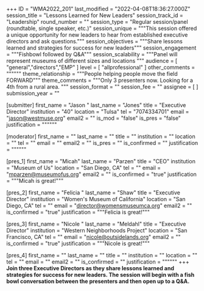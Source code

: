 +++
ID = "WMA2022_201"
last_modified = "2022-04-08T18:36:27.000Z"
session_title = "Lessons Learned for New Leaders"
session_track_id = "Leadership"
round_number = ""
session_type = "Regular session/panel (roundtable, single speaker, etc.)"
session_unique = """This session offered a unique opportunity for new leaders to hear from established executive directors and ask questions."""
session_objectives = """Share lessons learned and strategies for success for new leaders"""
session_engagement = """Fishbowl followed by Q&A"""
session_scalability = """Panel will represent museums of different sizes and locations
"""
audience = [ "general","directors","EMP" ]
level = [ "allprofessional" ]
other_comments = """"""
theme_relationship = """People helping people move the field FORWARD"""
theme_comments = """Only 3 presenters now. Looking for a 4th from a rural area.
"""
session_format = ""
session_fee = ""
assignee = [  ]
submission_year = ""

[submitter]
first_name = "Jason "
last_name = "Jones"
title = "Executive Director"
institution = "40"
location = "Tulsa"
tel = "7074334701"
email = "jason@westmuse.org"
email2 = ""
is_mod = "false"
is_pres = "false"
justification = """"""

[moderator]
first_name = ""
last_name = ""
title = ""
institution = ""
location = ""
tel = ""
email = ""
email2 = ""
is_pres = ""
is_confirmed = ""
justification = """"""

[pres_1]
first_name = "Micah"
last_name = "Parzen"
title = "CEO"
institution = "Museum of Us"
location = "San Diego, CA"
tel = ""
email = "mparzen@museumofus.org"
email2 = ""
is_confirmed = "true"
justification = """Micah is great!"""

[pres_2]
first_name = "Felicia "
last_name = "Shaw"
title = "Executive Director"
institution = "Women's Museum of California"
location = "San Diego, CA"
tel = ""
email = "director@womensmuseumca.org"
email2 = ""
is_confirmed = "true"
justification = """Felicia is great!"""

[pres_3]
first_name = "Nicole "
last_name = "Meldahl"
title = "Executive Director"
institution = "Western Neighborhoods Project"
location = "San Francisco, CA"
tel = ""
email = "nicole@outsidelands.org"
email2 = ""
is_confirmed = "true"
justification = """Nicole is great!"""

[pres_4]
first_name = ""
last_name = ""
title = ""
institution = ""
location = ""
tel = ""
email = ""
email2 = ""
is_confirmed = ""
justification = """"""
+++
**Join three Executive Directors as they share lessons learned and strategies for success for new leaders. The session will begin with a fish bowl conversation between the presenters and then open up to a Q&A.**
